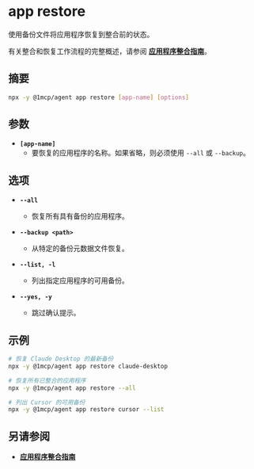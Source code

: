 # app restore

使用备份文件将应用程序恢复到整合前的状态。

有关整合和恢复工作流程的完整概述，请参阅 **[应用程序整合指南](../../guide/app-consolidation)**。

## 摘要

```bash
npx -y @1mcp/agent app restore [app-name] [options]
```

## 参数

- **`[app-name]`**
  - 要恢复的应用程序的名称。如果省略，则必须使用 `--all` 或 `--backup`。

## 选项

- **`--all`**
  - 恢复所有具有备份的应用程序。

- **`--backup <path>`**
  - 从特定的备份元数据文件恢复。

- **`--list, -l`**
  - 列出指定应用程序的可用备份。

- **`--yes, -y`**
  - 跳过确认提示。

## 示例

```bash
# 恢复 Claude Desktop 的最新备份
npx -y @1mcp/agent app restore claude-desktop

# 恢复所有已整合的应用程序
npx -y @1mcp/agent app restore --all

# 列出 Cursor 的可用备份
npx -y @1mcp/agent app restore cursor --list
```

## 另请参阅

- **[应用程序整合指南](../../guide/app-consolidation#backup-and-restore-system)**
